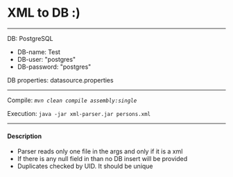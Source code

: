 # XML to DB :)

---
DB: PostgreSQL

- DB-name: Test
- DB-user: "postgres"
- DB-password: "postgres"

DB properties: datasource.properties

---

Compile: _`mvn clean compile assembly:single`_

Execution: `java -jar xml-parser.jar persons.xml`

---

#### Description

- Parser reads only one file in the args and only if it is a xml
- If there is any null field in <person> than no DB insert will be provided
- Duplicates checked by UID. It should be unique

